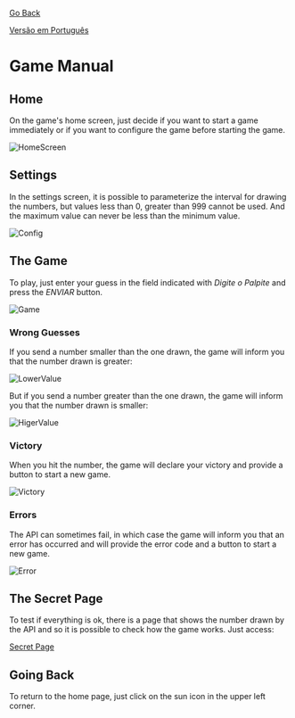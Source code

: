 [Go Back](./English.md)

[Versão em Português](./ComoJogar.md)

# Game Manual

## Home

On the game's home screen, just decide if you want to start a game immediately or if you want to configure the game before starting the game.

![HomeScreen](../assets/HomeScreen.png)

## Settings

In the settings screen, it is possible to parameterize the interval for drawing the numbers, but values less than 0, greater than 999 cannot be used. And the maximum value can never be less than the minimum value.

![Config](../assets/Config.png)

## The Game

To play, just enter your guess in the field indicated with _Digite o Palpite_ and press the _ENVIAR_ button.

![Game](../assets/GameStart.png)

### Wrong Guesses

If you send a number smaller than the one drawn, the game will inform you that the number drawn is greater:

![LowerValue](../assets/LowerValue.png)

But if you send a number greater than the one drawn, the game will inform you that the number drawn is smaller:

![HigerValue](../assets/HigherValue.png)

### Victory

When you hit the number, the game will declare your victory and provide a button to start a new game.

![Victory](../assets/Victory.png)

### Errors

The API can sometimes fail, in which case the game will inform you that an error has occurred and will provide the error code and a button to start a new game.

![Error](../assets/Error.png)

## The Secret Page

To test if everything is ok, there is a page that shows the number drawn by the API and so it is possible to check how the game works. Just access:

[Secret Page](http://localhost:3000/play/cheat)

## Going Back

To return to the home page, just click on the sun icon in the upper left corner.
